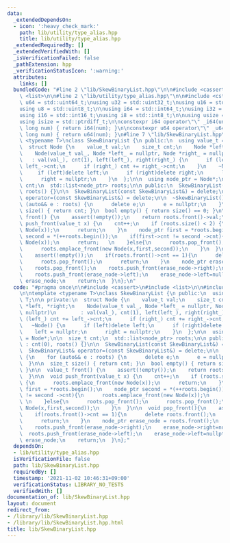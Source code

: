 ```yaml
---
data:
  _extendedDependsOn:
  - icon: ':heavy_check_mark:'
    path: lib/utility/type_alias.hpp
    title: lib/utility/type_alias.hpp
  _extendedRequiredBy: []
  _extendedVerifiedWith: []
  _isVerificationFailed: false
  _pathExtension: hpp
  _verificationStatusIcon: ':warning:'
  attributes:
    links: []
  bundledCode: "#line 2 \"lib/SkewBinaryList.hpp\"\n\n#include <cassert>\n#include\
    \ <list>\n\n#line 2 \"lib/utility/type_alias.hpp\"\n\n#include <cstdint>\n\nusing\
    \ u64 = std::uint64_t;\nusing u32 = std::uint32_t;\nusing u16 = std::uint16_t;\n\
    using u8 = std::uint8_t;\n\nusing i64 = std::int64_t;\nusing i32 = std::int32_t;\n\
    using i16 = std::int16_t;\nusing i8 = std::int8_t;\n\nusing usize = std::size_t;\n\
    using isize = std::ptrdiff_t;\n\nconstexpr i64 operator\"\" _i64(unsigned long\
    \ long num) { return i64(num); }\n\nconstexpr u64 operator\"\" _u64(unsigned long\
    \ long num) { return u64(num); }\n#line 7 \"lib/SkewBinaryList.hpp\"\n\ntemplate\
    \ <typename T>\nclass SkewBinaryList {\n public:\n  using value_t = T;\n\n private:\n\
    \  struct Node {\n    value_t val;\n    size_t cnt;\n    Node *left, *right;\n\
    \    Node(value_t val_, Node *left_ = nullptr, Node *right_ = nullptr)\n     \
    \   : val(val_), cnt(1), left(left_), right(right_) {\n      if (left_) cnt +=\
    \ left_->cnt;\n      if (right_) cnt += right_->cnt;\n    }\n    ~Node() {\n \
    \     if (left)delete left;\n      if (right)delete right;\n      left = nullptr;\n\
    \      right = nullptr;\n    }\n  };\n\n  using node_ptr = Node*;\n\n  size_t\
    \ cnt;\n  std::list<node_ptr> roots;\n\n public:\n  SkewBinaryList() : cnt(0),\
    \ roots() {}\n\n  SkewBinaryList(const SkewBinaryList&) = delete;\n  SkewBinaryList&\
    \ operator=(const SkewBinaryList&) = delete;\n\n  ~SkewBinaryList() {\n    for\
    \ (auto&& e : roots) {\n      delete e;\n      e = nullptr;\n    }\n  }\n\n  size_t\
    \ size() { return cnt; }\n  bool empty() { return size() == 0; }\n\n  value_t\
    \ front() {\n    assert(!empty());\n    return roots.front()->val;\n  }\n\n  void\
    \ push_front(value_t x) {\n    cnt++;\n    if (roots.size() < 2) {\n      roots.emplace_front(new\
    \ Node(x));\n      return;\n    }\n    node_ptr first = *roots.begin();\n    node_ptr\
    \ second = *(++roots.begin());\n    if(first->cnt != second ->cnt){\n      roots.emplace_front(new\
    \ Node(x));\n      return;   \n    }else{\n      roots.pop_front();\n      roots.pop_front();\n\
    \      roots.emplace_front(new Node(x,first,second));\n    }\n  }\n\n  void pop_front(){\n\
    \    assert(!empty());\n    if(roots.front()->cnt == 1){\n      delete roots.front();\n\
    \      roots.pop_front();\n      return;\n    }\n    node_ptr erase_node = roots.front();\n\
    \    roots.pop_front();\n    roots.push_front(erase_node->right);\n    erase_node->right=nullptr;\n\
    \    roots.push_front(erase_node->left);\n    erase_node->left=nullptr;\n    delete\
    \ erase_node;\n    return;\n  }\n};\n"
  code: "#pragma once\n\n#include <cassert>\n#include <list>\n\n#include \"./utility/type_alias.hpp\"\
    \n\ntemplate <typename T>\nclass SkewBinaryList {\n public:\n  using value_t =\
    \ T;\n\n private:\n  struct Node {\n    value_t val;\n    size_t cnt;\n    Node\
    \ *left, *right;\n    Node(value_t val_, Node *left_ = nullptr, Node *right_ =\
    \ nullptr)\n        : val(val_), cnt(1), left(left_), right(right_) {\n      if\
    \ (left_) cnt += left_->cnt;\n      if (right_) cnt += right_->cnt;\n    }\n \
    \   ~Node() {\n      if (left)delete left;\n      if (right)delete right;\n  \
    \    left = nullptr;\n      right = nullptr;\n    }\n  };\n\n  using node_ptr\
    \ = Node*;\n\n  size_t cnt;\n  std::list<node_ptr> roots;\n\n public:\n  SkewBinaryList()\
    \ : cnt(0), roots() {}\n\n  SkewBinaryList(const SkewBinaryList&) = delete;\n\
    \  SkewBinaryList& operator=(const SkewBinaryList&) = delete;\n\n  ~SkewBinaryList()\
    \ {\n    for (auto&& e : roots) {\n      delete e;\n      e = nullptr;\n    }\n\
    \  }\n\n  size_t size() { return cnt; }\n  bool empty() { return size() == 0;\
    \ }\n\n  value_t front() {\n    assert(!empty());\n    return roots.front()->val;\n\
    \  }\n\n  void push_front(value_t x) {\n    cnt++;\n    if (roots.size() < 2)\
    \ {\n      roots.emplace_front(new Node(x));\n      return;\n    }\n    node_ptr\
    \ first = *roots.begin();\n    node_ptr second = *(++roots.begin());\n    if(first->cnt\
    \ != second ->cnt){\n      roots.emplace_front(new Node(x));\n      return;  \
    \ \n    }else{\n      roots.pop_front();\n      roots.pop_front();\n      roots.emplace_front(new\
    \ Node(x,first,second));\n    }\n  }\n\n  void pop_front(){\n    assert(!empty());\n\
    \    if(roots.front()->cnt == 1){\n      delete roots.front();\n      roots.pop_front();\n\
    \      return;\n    }\n    node_ptr erase_node = roots.front();\n    roots.pop_front();\n\
    \    roots.push_front(erase_node->right);\n    erase_node->right=nullptr;\n  \
    \  roots.push_front(erase_node->left);\n    erase_node->left=nullptr;\n    delete\
    \ erase_node;\n    return;\n  }\n};"
  dependsOn:
  - lib/utility/type_alias.hpp
  isVerificationFile: false
  path: lib/SkewBinaryList.hpp
  requiredBy: []
  timestamp: '2021-11-02 10:46:31+09:00'
  verificationStatus: LIBRARY_NO_TESTS
  verifiedWith: []
documentation_of: lib/SkewBinaryList.hpp
layout: document
redirect_from:
- /library/lib/SkewBinaryList.hpp
- /library/lib/SkewBinaryList.hpp.html
title: lib/SkewBinaryList.hpp
---
```

